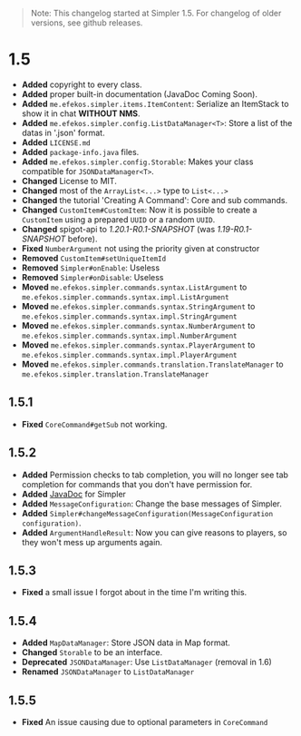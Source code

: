 > Note: This changelog started at Simpler 1.5. For changelog of older versions, see github releases.

# 1.5

* **Added** copyright to every class.
* **Added** proper built-in documentation (JavaDoc Coming Soon).
* **Added** `me.efekos.simpler.items.ItemContent`: Serialize an ItemStack to show it in chat **WITHOUT NMS**.
* **Added** `me.efekos.simpler.config.ListDataManager<T>`: Store a list of the datas in '.json' format.
* **Added** `LICENSE.md`
* **Added** `package-info.java` files.
* **Added** `me.efekos.simpler.config.Storable`: Makes your class compatible for `JSONDataManager<T>`.
* **Changed** License to MIT.
* **Changed** most of the `ArrayList<...>` type to `List<...>`
* **Changed** the tutorial 'Creating A Command': Core and sub commands.
* **Changed** `CustomItem#CustomItem`: Now it is possible to create a `CustomItem` using a prepared `UUID` or a random `UUID`.
* **Changed** spigot-api to _1.20.1-R0.1-SNAPSHOT_ (was _1.19-R0.1-SNAPSHOT_ before).
* **Fixed** `NumberArgument` not using the priority given at constructor
* **Removed** `CustomItem#setUniqueItemId`
* **Removed** `Simpler#onEnable`: Useless
* **Removed** `Simpler#onDisable`: Useless
* **Moved** `me.efekos.simpler.commands.syntax.ListArgument` to `me.efekos.simpler.commands.syntax.impl.ListArgument`
* **Moved** `me.efekos.simpler.commands.syntax.StringArgument` to `me.efekos.simpler.commands.syntax.impl.StringArgument`
* **Moved** `me.efekos.simpler.commands.syntax.NumberArgument` to `me.efekos.simpler.commands.syntax.impl.NumberArgument`
* **Moved** `me.efekos.simpler.commands.syntax.PlayerArgument` to `me.efekos.simpler.commands.syntax.impl.PlayerArgument`
* **Moved** `me.efekos.simpler.commands.translation.TranslateManager` to `me.efekos.simpler.translation.TranslateManager`

## 1.5.1
* **Fixed** `CoreCommand#getSub` not working.

## 1.5.2
* **Added** Permission checks to tab completion, you will no longer see tab completion for commands that you don't have permission for.
* **Added** [JavaDoc](https://efekos.github.io/Simpler) for Simpler
* **Added** `MessageConfiguration`: Change the base messages of Simpler.
* **Added** `Simpler#changeMessageConfiguration(MessageConfiguration configuration)`.
* **Added** `ArgumentHandleResult`: Now you can give reasons to players, so they won't mess up arguments again.

## 1.5.3
* **Fixed** a small issue I forgot about in the time I'm writing this.

## 1.5.4
* **Added** `MapDataManager`: Store JSON data in Map format.
* **Changed** `Storable` to be an interface.
* **Deprecated** `JSONDataManager`: Use `ListDataManager` (removal in 1.6)
* **Renamed** `JSONDataManager` to `ListDataManager`

## 1.5.5
* **Fixed** An issue causing due to optional parameters in `CoreCommand`